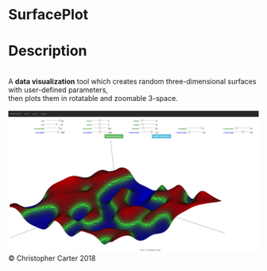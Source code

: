 # SurfacePlot
<h1> Description</h1><br>
A <b>data visualization</b> tool which creates random three-dimensional surfaces with user-defined parameters,<br>
then plots them in rotatable and zoomable 3-space.<br>
<br>
<img src="./SurfacePlot/Content/surfaceplot.png" alt="[sample plot]">
<br>
&copy; Christopher Carter 2018
